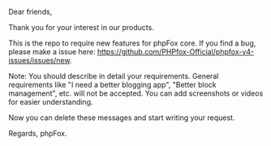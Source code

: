Dear friends,

Thank you for your interest in our products.

This is the repo to require new features for phpFox core. If you find a bug, please make a issue here: https://github.com/PHPfox-Official/phpfox-v4-issues/issues/new.

Note: You should describe in detail your requirements. General requirements like "I need a better blogging app", "Better block management", etc. will not be accepted. You can add screenshots or videos for easier understanding.

Now you can delete these messages and start writing your request.

Regards,
phpFox.
